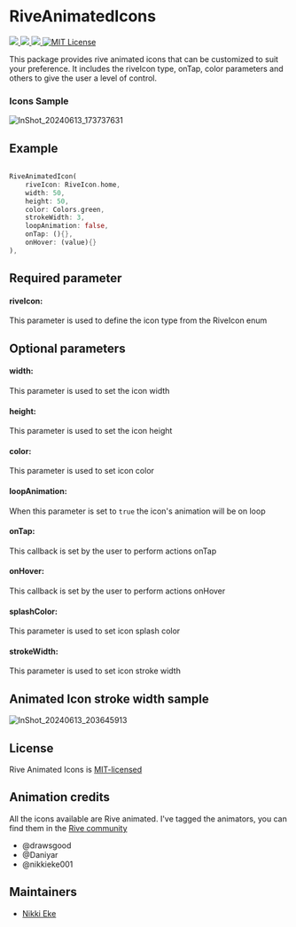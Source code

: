 # RiveAnimatedIcons

<a href="https://developer.android.com" style="pointer-events: stroke;" target="_blank">
<img src="https://img.shields.io/badge/platform-android-blue">
</a>
<a href="https://developer.apple.com/ios/" style="pointer-events: stroke;" target="_blank">
<img src="https://img.shields.io/badge/platform-iOS-blue">
</a>
<a href="" style="pointer-events: stroke;" target="_blank">
<img src="https://img.shields.io/badge/platform-web-blue">
</a>
<a href="https://opensource.org/licenses/MIT"><img src="https://img.shields.io/badge/license-MIT-purple.svg" alt="MIT License"></a>

This package provides rive animated icons that can be customized to suit your preference. It includes the riveIcon type, onTap, color parameters and others to give the user a level of control.

### Icons Sample

![InShot_20240613_173737631](https://github.com/nikkieke/rive_animated_icons/assets/95222620/65947da9-2c72-4707-b48c-dca113c3e8e7)


## Example

```dart

RiveAnimatedIcon(
    riveIcon: RiveIcon.home,
    width: 50,
    height: 50,
    color: Colors.green,
    strokeWidth: 3,
    loopAnimation: false,
    onTap: (){},
    onHover: (value){}                          
),

```


## Required parameter

#### riveIcon:
This parameter is used to define the icon type from the RiveIcon enum

## Optional parameters

#### width:
This parameter is used to set the icon width

#### height:
This parameter is used to set the icon height

#### color:
This parameter is used to set icon color

#### loopAnimation:
When this parameter is set to `true` the icon's animation will be on loop

#### onTap:
This callback is set by the user to perform actions onTap

#### onHover:
This callback is set by the user to perform actions onHover

#### splashColor:
This parameter is used to set icon splash color

#### strokeWidth:
This parameter is used to set icon stroke width

## Animated Icon stroke width sample


![InShot_20240613_203645913](https://github.com/nikkieke/rive_animated_icons/assets/95222620/0467daca-3c9d-425a-92ca-6ef1976749cf)



## License
Rive Animated Icons is [MIT-licensed](https://github.com/nikkieke/rive_animated_icons/edit/main/LICENSE)

## Animation credits
All the icons available are Rive animated. I've tagged the animators, you can find them in the [Rive community](https://rive.app/community/files/)
- @drawsgood
- @Daniyar
- @nikkieke001

## Maintainers
- [Nikki Eke](https://github.com/nikkieke)

